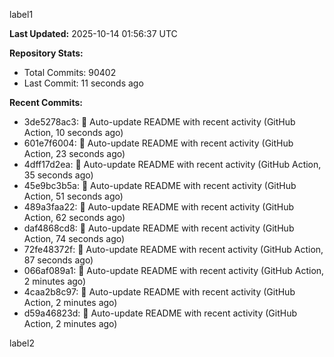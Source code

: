 
label1 
<!-- ACTIVITY_START -->
**Last Updated:** 2025-10-14 01:56:37 UTC

**Repository Stats:**
- Total Commits: 90402
- Last Commit: 11 seconds ago

**Recent Commits:**
- 3de5278ac3: 🤖 Auto-update README with recent activity (GitHub Action, 10 seconds ago)
- 601e7f6004: 🤖 Auto-update README with recent activity (GitHub Action, 23 seconds ago)
- 4dff17d2ea: 🤖 Auto-update README with recent activity (GitHub Action, 35 seconds ago)
- 45e9bc3b5a: 🤖 Auto-update README with recent activity (GitHub Action, 51 seconds ago)
- 489a3faa22: 🤖 Auto-update README with recent activity (GitHub Action, 62 seconds ago)
- daf4868cd8: 🤖 Auto-update README with recent activity (GitHub Action, 74 seconds ago)
- 72fe48372f: 🤖 Auto-update README with recent activity (GitHub Action, 87 seconds ago)
- 066af089a1: 🤖 Auto-update README with recent activity (GitHub Action, 2 minutes ago)
- 4caa2b8c97: 🤖 Auto-update README with recent activity (GitHub Action, 2 minutes ago)
- d59a46823d: 🤖 Auto-update README with recent activity (GitHub Action, 2 minutes ago)
<!-- ACTIVITY_END -->

label2
